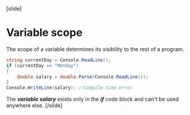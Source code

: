 [slide]
# Variable scope

The scope of a variable determines its visibility to the rest of a program.
```csharp
string currentDay = Console.ReadLine(); 
if (currentDay == "Monday") 
{
    double salary = double.Parse(Console.ReadLine());
}
Console.WriteLine(salary); //Compile time error
```

The ***variable salary*** exists only in the ***if*** code block and can't be used anywhere else.
[/slide]